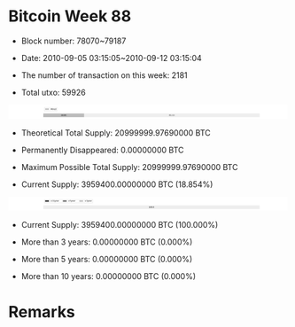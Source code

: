 # Bitcoin Week 88

- Block number: 78070~79187

- Date: 2010-09-05 03:15:05~2010-09-12 03:15:04

- The number of transaction on this week: 2181

- Total utxo: 59926

![](../images/mined_week88.png)

- Theoretical Total Supply: 20999999.97690000 BTC

- Permanently Disappeared: 0.00000000 BTC

- Maximum Possible Total Supply: 20999999.97690000 BTC

- Current Supply: 3959400.00000000 BTC (18.854%)

![](../images/year_week88.png)


- Current Supply: 3959400.00000000 BTC (100.000%)

- More than 3 years: 0.00000000 BTC (0.000%)

- More than 5 years: 0.00000000 BTC (0.000%)

- More than 10 years: 0.00000000 BTC (0.000%)

# Remarks


